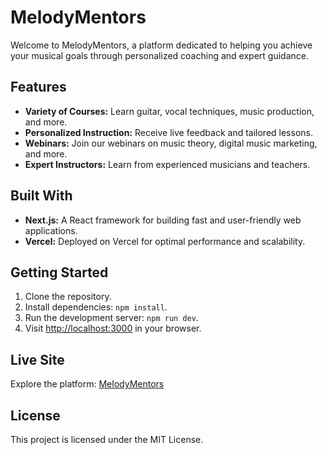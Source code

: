 # MelodyMentors

Welcome to MelodyMentors, a platform dedicated to helping you achieve your musical goals through personalized coaching and expert guidance.

## Features
- **Variety of Courses:** Learn guitar, vocal techniques, music production, and more.
- **Personalized Instruction:** Receive live feedback and tailored lessons.
- **Webinars:** Join our webinars on music theory, digital music marketing, and more.
- **Expert Instructors:** Learn from experienced musicians and teachers.

## Built With
- **Next.js:** A React framework for building fast and user-friendly web applications.
- **Vercel:** Deployed on Vercel for optimal performance and scalability.

## Getting Started
1. Clone the repository.
2. Install dependencies: `npm install`.
3. Run the development server: `npm run dev`.
4. Visit [http://localhost:3000](http://localhost:3000) in your browser.

## Live Site
Explore the platform: [MelodyMentors](https://music-school-next-js-orpin.vercel.app/)

## License
This project is licensed under the MIT License.
